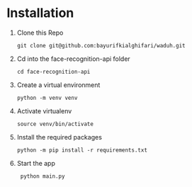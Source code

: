 # Installation

1. Clone this Repo

   `git clone git@github.com:bayurifkialghifari/waduh.git`

2. Cd into the face-recognition-api folder

   `cd face-recognition-api`

3. Create a virtual environment

   `python -m venv venv`

4. Activate virtualenv

   `source venv/bin/activate`

5. Install the required packages

   `python -m pip install -r requirements.txt`

6. Start the app

   ```shell
    python main.py
   ```
